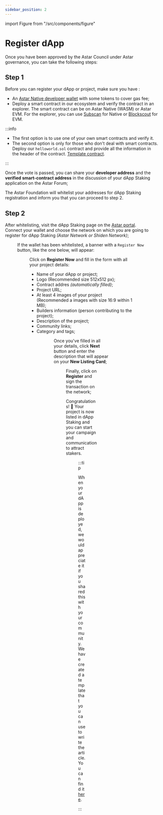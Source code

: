 ```yaml
---
sidebar_position: 2
---
```


import Figure from "/src/components/figure"

# Register dApp

Once you have been approved by the Astar Council under Astar governance, you can take the following steps:

## Step 1

Before you can register your dApp or project, make sure you have :

- An [Astar Native developer wallet](/docs/use/manage-wallets/create-wallet) with some tokens to cover gas fee;
- Deploy a smart contract in our ecosystem and verify the contract in an explorer. The smart contract can be on Astar Native (WASM) or Astar EVM. For the explorer, you can use [Subscan](https://astar.subscan.io/) for Native or [Blockscout](https://astar.blockscout.com/) for EVM.

:::info

- The first option is to use one of your own smart contracts and verify it.
- The second option is only for those who don't deal with smart contracts. Deploy our `helloworld.sol` contract and provide all the information in the header of the contract. [Template contract](https://github.com/AstarNetwork/builders-program/blob/main/hellowold.sol).

:::

Once the vote is passed, you can share your **developer address** and the **verified smart-contract address** in the discussion of your dApp Staking application on the Astar Forum;

The Astar Foundation will whitelist your addresses for dApp Staking registration and inform you that you can proceed to step 2.

## Step 2

After whitelisting, visit the dApp Staking page on the [Astar portal](https://portal.astar.network/astar/dapp-staking/discover).  
Connect your wallet and choose the network on which you are going to register for dApp Staking *(Astar Network or Shiden Network)*;

<Figure src={require('/docs/use/dapp-staking/for-stakers/img/Networks.png').default } width="90%" /> 

If the wallet has been whitelisted, a banner with a `Register Now` button, like the one below, will appear:

<Figure src={require('/docs/use/dapp-staking/for-devs/img/Registration_banner.png').default} width="80%" />

Click on **Register Now** and fill in the form with all your project details:

- Name of your dApp or project;
- Logo (Recommended size 512x512 px);
- Contract addres *(automatically filled)*;
- Project URL;
- At least 4 images of your project (Recommended a images with size 16:9 within 1 MB);
- Builders information (person contributing to the project);
- Description of the project;
- Community links;
- Category and tags;

<Figure src={require('/docs/use/dapp-staking/for-devs/img/Registration_1.png').default} width="80%" />

<Figure src={require('/docs/use/dapp-staking/for-devs/img/Registration_2.png').default} width="80%" />

Once you've filled in all your details, click **Next** button and enter the description that will appear on your **New Listing Card**;

<Figure src={require('/docs/use/dapp-staking/for-devs/img/Promotion_card_2.png').default} width="100%" />

Finally, click on **Register** and sign the transaction on the network;

Congratulations! 🎉 Your project is now listed in dApp Staking and you can start your campaign and communication to attract stakers.

<Figure src={require('/docs/use/dapp-staking/for-devs/img/dApp_page_2.png').default} width="80%" />

:::tip

When your dApp is deployed, we would appreciate it if you shared this with your community. We have created a template that you can use to write the article. You can find it [here](https://astarnetwork.notion.site/dApp-staking-template-Astar-Network-07d029f2d89644f48a17650522968682).

:::
